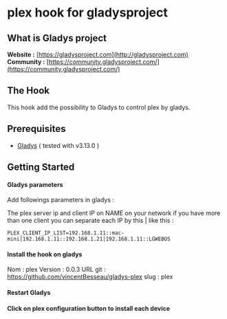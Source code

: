plex hook for gladysproject
=======================


What is Gladys project
-------------

**Website :** [https://gladysproject.com](http://gladysproject.com) <br>
**Community :** [https://community.gladysproject.com/](https://community.gladysproject.com/)


The Hook
-------------

This hook add the possibility to Gladys to control plex by gladys.

Prerequisites
-------------

- [Gladys](http://gladysproject.com) ( tested with v3.13.0 )

Getting Started
---------------
#### Gladys parameters

Add followings parameters in gladys :

The plex server ip and client IP on NAME on your network if you have more than one client you can separate each IP by this | like this :
```
PLEX_CLIENT_IP_LIST=192.168.1.11::mac-mini|192.168.1.11::192.168.1.21|192.168.1.11::LGWEBOS
```

#### Install the hook on gladys

Nom : plex 
Version : 0.0.3 
URL git : https://github.com/vincentBesseau/gladys-plex
slug : plex


#### Restart Gladys

#### Click on plex configuration button to install each device

